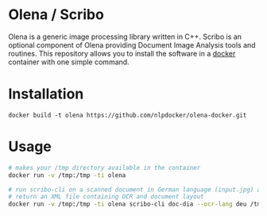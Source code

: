 Olena / Scribo
==============

Olena is a generic image processing library written in C++.
Scribo is an optional component of Olena providing Document Image Analysis
tools and routines. This repository allows you to install the software in a
[docker](https://www.docker.com/) container with one simple command.


Installation
============

``docker build -t olena https://github.com/nlpdocker/olena-docker.git``


Usage
=====

```bash
# makes your /tmp directory available in the container
docker run -v /tmp:/tmp -ti olena

# run scribo-cli on a scanned document in German language (input.jpg) and
# return an XML file containing OCR and document layout
docker run -v /tmp:/tmp -ti olena scribo-cli doc-dia --ocr-lang deu /tmp/input.jpg /tmp/output.xml
```
